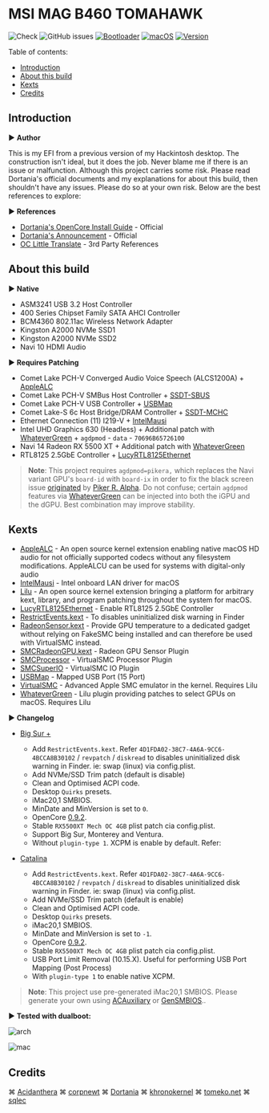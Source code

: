 # MSI MAG B460 TOMAHAWK

![Check](https://img.shields.io/badge/Status-Pass-brightgreen)
![GitHub issues](https://img.shields.io/github/issues/theofficialcopypaste/ASRockB460MSL-OC?color=blue&label=Issues)
[![Bootloader](https://img.shields.io/badge/Bootloader-OpenCore-yellow)](https://github.com/theofficialcopypaste/ASRockB460MSL-OC/releases)
[![macOS](https://img.shields.io/badge/Compatible-Catalina/Monterey/Ventura-orange)](https://www.apple.com/ge/macos/monterey/)
[![Version](https://img.shields.io/badge/Version-0.9.0-white)](https://github.com/acidanthera/OpenCorePkg/releases)

Table of contents:

- [Introduction](#introduction)
- [About this build](#about-this-build)
- [Kexts](#kexts)
- [Credits](#credits)

## Introduction

:arrow_forward: **Author**

This is my EFI from a previous version of my Hackintosh desktop. The construction isn't ideal, but it does the job. Never blame me if there is an issue or malfunction.   Although this project carries some risk. Please read Dortania's official documents and my explanations for about this build, then shouldn't have any issues. Please do so at your own risk. Below are the best references to explore:

:arrow_forward: **References**

- [Dortania's OpenCore Install Guide](https://dortania.github.io/OpenCore-Install-Guide/) - Official
- [Dortania's Announcement](https://dortania.github.io/) - Official
- [OC Little Translate](https://github.com/5T33Z0/OC-Little-Translated) - 3rd Party References

## About this build

:arrow_forward: **Native**

- ASM3241 USB 3.2 Host Controller
- 400 Series Chipset Family SATA AHCI Controller
- BCM4360 802.11ac Wireless Network Adapter
- Kingston A2000 NVMe SSD1
- Kingston A2000 NVMe SSD2
- Navi 10 HDMI Audio

:arrow_forward: **Requires Patching**

- Comet Lake PCH-V Converged Audio Voice Speech (ALCS1200A) + [AppleALC](https://github.com/acidanthera/AppleALC)
- Comet Lake PCH-V SMBus Host Controller + [SSDT-SBUS](https://dortania.github.io/Getting-Started-With-ACPI/Universal/smbus.html)
- Comet Lake PCH-V USB Controller + [USBMap](https://github.com/USBToolBox/tool)
- Comet Lake-S 6c Host Bridge/DRAM Controller + [SSDT-MCHC](https://dortania.github.io/Getting-Started-With-ACPI/Universal/smbus.html)
- Ethernet Connection (11) I219-V + [IntelMausi](https://github.com/acidanthera/IntelMausi)
- Intel UHD Graphics 630 (Headless) + Additional patch with [WhateverGreen](https://github.com/acidanthera/WhateverGreen) + `agdpmod` - `data` - `70696B65726100`
- Navi 14 Radeon RX 5500 XT + Additional patch with [WhateverGreen](https://github.com/acidanthera/WhateverGreen)
- RTL8125 2.5GbE Controller + [LucyRTL8125Ethernet](https://github.com/Mieze/LucyRTL8125Ethernet)

> **Note**: This project requires `agdpmod=pikera,` which replaces the Navi variant GPU's `board-id` with `board-ix` in order to fix the black screen issue [originated](https://pikeralpha.wordpress.com/2015/11/23/patching-applegraphicsdevicepolicy-kext/) by [Piker R. Alpha](https://github.com/Piker-Alpha). Do not confuse; certain `agdpmod` features via [WhateverGreen](https://github.com/acidanthera/WhateverGreen) can be injected into both the iGPU and the dGPU. Best combination may improve stability.

## Kexts

- [AppleALC](https://github.com/acidanthera/AppleALC) - An open source kernel extension enabling native macOS HD audio for not officially supported codecs without any filesystem modifications. AppleALCU can be used for systems with digital-only audio
- [IntelMausi](https://github.com/acidanthera/IntelMausi) - Intel onboard LAN driver for macOS
- [Lilu](https://github.com/acidanthera/Lilu) - An open source kernel extension bringing a platform for arbitrary kext, library, and program patching throughout the system for macOS.
- [LucyRTL8125Ethernet](https://github.com/Mieze/LucyRTL8125Ethernet) - Enable RTL8125 2.5GbE Controller
- [RestrictEvents.kext](https://github.com/acidanthera/RestrictEvents) - To disables uninitialized disk warning in Finder
- [RadeonSensor.kext](https://github.com/aluveitie/RadeonSensor) - Provide GPU temperature to a dedicated gadget without relying on FakeSMC being installed and can therefore be used with VirtualSMC instead.
- [SMCRadeonGPU.kext](https://github.com/aluveitie/RadeonSensor) - Radeon GPU Sensor Plugin
- [SMCProcessor](https://github.com/acidanthera/VirtualSMC) - VirtualSMC Processor Plugin
- [SMCSuperIO](https://github.com/acidanthera/VirtualSMC) - VirtualSMC IO Plugin
- [USBMap](https://github.com/USBToolBox/tool) - Mapped USB Port (15 Port)
- [VirtualSMC](https://github.com/acidanthera/VirtualSMC) - Advanced Apple SMC emulator in the kernel. Requires Lilu
- [WhateverGreen](https://github.com/acidanthera/WhateverGreen) - Lilu plugin providing patches to select GPUs on macOS. Requires Lilu

:arrow_forward: **Changelog**

- [Big Sur +](https://github.com/iamyounix/msimagb460_tomahawk/releases/download/Release/bigsur+_0.9.2.zip)

  - Add `RestrictEvents.kext`. Refer `4D1FDA02-38C7-4A6A-9CC6-4BCCA8B30102` / `revpatch`  / `diskread` to disables uninitialized disk warning in Finder. ie: swap (linux) via config.plist.
  - Add NVMe/SSD Trim patch (default is disable)
  - Clean and Optimised ACPI code.
  - Desktop `Quirks` presets.
  - iMac20,1 SMBIOS.
  - MinDate and MinVersion is set to `0`.
  - OpenCore [0.9.2](https://github.com/acidanthera/OpenCorePkg/releases).
  - Stable `RX5500XT Mech OC 4GB` plist patch cia config.plist.
  - Support Big Sur, Monterey and Ventura.
  - Without `plugin-type 1`. XCPM is enable by default. Refer:

- [Catalina](https://github.com/iamyounix/msimagb460_tomahawk/releases/download/Release/catalina_0.9.2.zip)

  - Add `RestrictEvents.kext`. Refer `4D1FDA02-38C7-4A6A-9CC6-4BCCA8B30102` / `revpatch`  / `diskread` to disables uninitialized disk warning in Finder. ie: swap (linux) via config.plist.
  - Add NVMe/SSD Trim patch (default is enable)
  - Clean and Optimised ACPI code.
  - Desktop `Quirks` presets.
  - iMac20,1 SMBIOS.
  - MinDate and MinVersion is set to `-1`.
  - OpenCore [0.9.2](https://github.com/acidanthera/OpenCorePkg/releases).
  - Stable `RX5500XT Mech OC 4GB` plist patch cia config.plist.
  - USB Port Limit Removal (10.15.X). Useful for performing USB Port Mapping (Post Process)
  - With `plugin-type 1` to enable native XCPM.

> **Note**: This project use pre-generated iMac20,1 SMBIOS. Please generate your own using [ACAuxiliary](https://github.com/ic005k/OCAuxiliaryTools) or [GenSMBIOS](https://github.com/corpnewt/GenSMBIOS)..

:arrow_forward: **Tested with dualboot:**

![arch](https://github.com/iamyounix/msimagb460_tomahawk/assets/72515939/42d2b969-9b29-41a8-adc6-8bcaeae8bd0c)

![mac](https://github.com/iamyounix/msimagb460_tomahawk/assets/72515939/b5fda91a-ac01-42b3-8312-168cbbbd0bc0)

## Credits

⌘ [Acidanthera](https://github.com/acidanthera/) ⌘ [corpnewt](https://github.com/corpnewt) ⌘ [Dortania](https://github.com/dortania) ⌘ [khronokernel](https://github.com/khronokernel) ⌘ [tomeko.net](http://tomeko.net/index.php?lang=en) ⌘ [sqlec](https://apple.sqlsec.com/6-%E5%AE%9E%E7%94%A8%E5%A7%BF%E5%8A%BF/)
